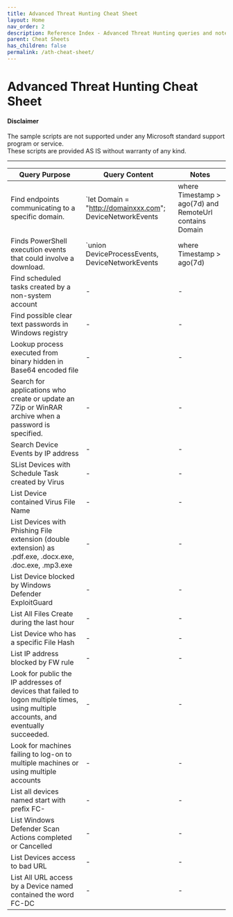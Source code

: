 ```yaml
---
title: Advanced Threat Hunting Cheat Sheet
layout: Home
nav_order: 2
description: Reference Index - Advanced Threat Hunting queries and notes
parent: Cheat Sheets
has_children: false
permalink: /ath-cheat-sheet/
---
```


# Advanced Threat Hunting Cheat Sheet

#### Disclaimer

The sample scripts are not supported under any Microsoft standard support program or service.  
These scripts are provided AS IS without warranty of any kind.

---

| Query Purpose | Query Content | Notes |
|---------------|--------------|-------|
| Find endpoints communicating to a specific domain. | `let Domain = "http://domainxxx.com"; DeviceNetworkEvents | where Timestamp > ago(7d) and RemoteUrl contains Domain | project Timestamp, Device[...]` |  |
| Finds PowerShell execution events that could involve a download. | `union DeviceProcessEvents, DeviceNetworkEvents | where Timestamp > ago(7d) | where FileName in~ ("powershell.exe", "powershell_is[...]` |  |
| Find scheduled tasks created by a non-system account | - | - |
| Find possible clear text passwords in Windows registry | - | - |
| Lookup process executed from binary hidden in Base64 encoded file | - | - |
| Search for applications who create or update an 7Zip or WinRAR archive when a password is specified. | - | - |
| Search Device Events by IP address | - | - |
| SList Devices with Schedule Task created by Virus | - | - |
| List Device contained Virus File Name | - | - |
| List Devices with Phishing File extension (double extension) as .pdf.exe, .docx.exe, .doc.exe, .mp3.exe | - | - |
| List Device blocked by Windows Defender ExploitGuard | - | - |
| List All Files Create during the last hour | - | - |
| List Device who has a specific File Hash | - | - |
| List IP address blocked by FW rule | - | - |
| Look for public the IP addresses of devices that failed to logon multiple times, using multiple accounts, and eventually succeeded. | - | - |
| Look for machines failing to log-on to multiple machines or using multiple accounts | - | - |
| List all devices named start with prefix FC- | - | - |
| List Windows Defender Scan Actions completed or Cancelled | - | - |
| List Devices access to bad URL | - | - |
| List All URL access by a Device named contained the word FC-DC | - | - |
